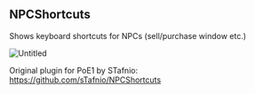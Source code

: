 ## NPCShortcuts
Shows keyboard shortcuts for NPCs (sell/purchase window etc.)

![Untitled](https://github.com/user-attachments/assets/79a80b78-3bef-415f-a4d6-944bcf18231e)

Original plugin for PoE1 by STafnio: https://github.com/sTafnio/NPCShortcuts
